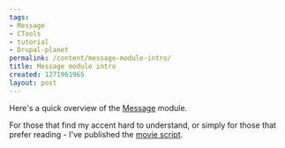 ```yaml
--- 
tags: 
- Message
- CTools
- tutorial
- Drupal-planet
permalink: /content/message-module-intro/
title: Message module intro
created: 1271961965
layout: post
---
```

Here's a quick overview of the <a href="http://drupal.org/project/message">Message</a> module.

For those that find my accent hard to understand, or simply for those that prefer reading - I've published the <a href="http://docs.google.com/View?id=dcp3t3ms_194wdbgsmfc">movie script</a>.

<!-- more -->

<object width="425" height="344"><param name="movie" value="http://www.youtube.com/v/xMc6QNZOfmU&hl=en&fs=1"></param><param name="allowFullScreen" value="true"></param><param name="allowscriptaccess" value="always"></param><embed src="http://www.youtube.com/v/xMc6QNZOfmU&hl=en&fs=1" type="application/x-shockwave-flash" allowscriptaccess="always" allowfullscreen="true" width="425" height="344"></embed></object>
